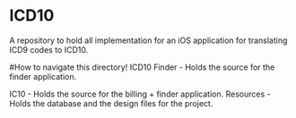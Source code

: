 # ICD10
A repository to hold all implementation for an iOS application for translating ICD9 codes to ICD10. 

#How to navigate this directory!
ICD10 Finder - Holds the source for the finder application.

IC10 - Holds the source for the billing + finder application. 
Resources - Holds the database and the design files for the project.
